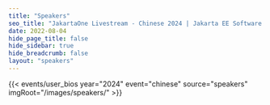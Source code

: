```yaml
---
title: "Speakers"
seo_title: "JakartaOne Livestream - Chinese 2024 | Jakarta EE Software | Cloud Native"
date: 2022-08-04
hide_page_title: false
hide_sidebar: true
hide_breadcrumb: false
layout: "speakers"
---
```


{{< events/user_bios year="2024" event="chinese" source="speakers" imgRoot="/images/speakers/" >}}
